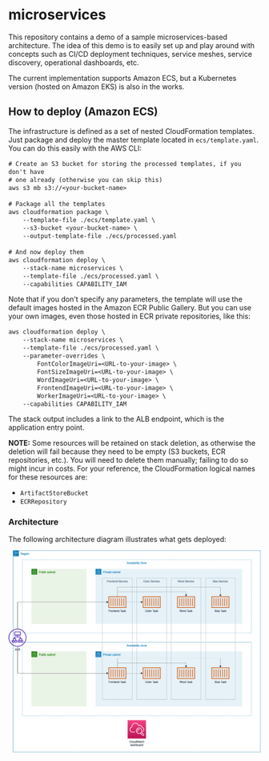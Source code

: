 # microservices

This repository contains a demo of a sample microservices-based architecture. The idea of this demo is to easily set up and play around with concepts such as CI/CD deployment techniques, service meshes, service discovery, operational dashboards, etc.

The current implementation supports Amazon ECS, but a Kubernetes version (hosted on Amazon EKS) is also in the works.

## How to deploy (Amazon ECS)

The infrastructure is defined as a set of nested CloudFormation templates. Just package and deploy the master template located in `ecs/template.yaml`. You can do this easily with the AWS CLI:

```
# Create an S3 bucket for storing the processed templates, if you don't have
# one already (otherwise you can skip this)
aws s3 mb s3://<your-bucket-name>

# Package all the templates
aws cloudformation package \
	--template-file ./ecs/template.yaml \
	--s3-bucket <your-bucket-name> \
	--output-template-file ./ecs/processed.yaml

# And now deploy them
aws cloudformation deploy \
	--stack-name microservices \
	--template-file ./ecs/processed.yaml \
	--capabilities CAPABILITY_IAM
```

Note that if you don't specify any parameters, the template will use the default images hosted in the Amazon ECR Public Gallery. But you can use your own images, even those hosted in ECR private repositories, like this:

```
aws cloudformation deploy \
	--stack-name microservices \
	--template-file ./ecs/processed.yaml \
	--parameter-overrides \
		FontColorImageUri=<URL-to-your-image> \
		FontSizeImageUri=<URL-to-your-image> \
		WordImageUri=<URL-to-your-image> \
		FrontendImageUri=<URL-to-your-image> \
		WorkerImageUri=<URL-to-your-image> \
	--capabilities CAPABILITY_IAM
```

The stack output includes a link to the ALB endpoint, which is the application entry point.

**NOTE:** Some resources will be retained on stack deletion, as otherwise the deletion will fail because they need to be empty (S3 buckets, ECR repositories, etc.). You will need to  delete them manually; failing to do so might incur in costs. For your reference, the CloudFormation logical names for these resources are:

* `ArtifactStoreBucket`
* `ECRRepository`

### Architecture

The following architecture diagram illustrates what gets deployed:

![arch diagram](./arch_diagram.png)
